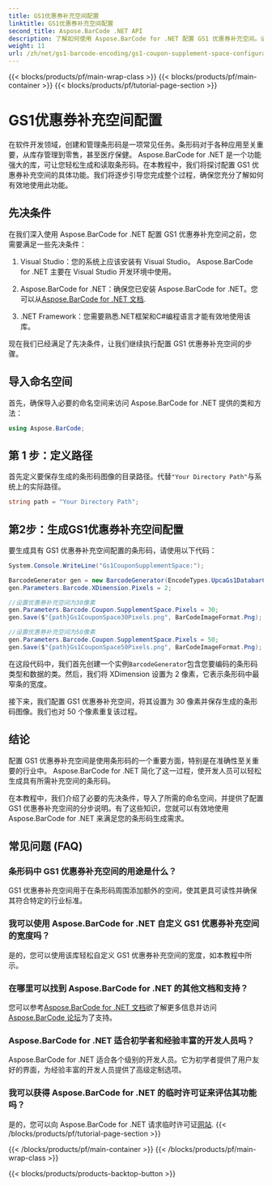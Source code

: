 ```yaml
---
title: GS1优惠券补充空间配置
linktitle: GS1优惠券补充空间配置
second_title: Aspose.BarCode .NET API
description: 了解如何使用 Aspose.BarCode for .NET 配置 GS1 优惠券补充空间。请按照我们的分步指南来掌握此功能。
weight: 11
url: /zh/net/gs1-barcode-encoding/gs1-coupon-supplement-space-configuration/
---
```


{{< blocks/products/pf/main-wrap-class >}}
{{< blocks/products/pf/main-container >}}
{{< blocks/products/pf/tutorial-page-section >}}

# GS1优惠券补充空间配置


在软件开发领域，创建和管理条形码是一项常见任务。条形码对于各种应用至关重要，从库存管理到零售，甚至医疗保健。 Aspose.BarCode for .NET 是一个功能强大的库，可让您轻松生成和读取条形码。在本教程中，我们将探讨配置 GS1 优惠券补充空间的具体功能。我们将逐步引导您完成整个过程，确保您充分了解如何有效地使用此功能。

## 先决条件

在我们深入使用 Aspose.BarCode for .NET 配置 GS1 优惠券补充空间之前，您需要满足一些先决条件：

1. Visual Studio：您的系统上应该安装有 Visual Studio。 Aspose.BarCode for .NET 主要在 Visual Studio 开发环境中使用。

2.  Aspose.BarCode for .NET：确保您已安装 Aspose.BarCode for .NET。您可以从[Aspose.BarCode for .NET 文档](https://reference.aspose.com/barcode/net/).

3. .NET Framework：您需要熟悉.NET框架和C#编程语言才能有效地使用该库。

现在我们已经满足了先决条件，让我们继续执行配置 GS1 优惠券补充空间的步骤。

## 导入命名空间

首先，确保导入必要的命名空间来访问 Aspose.BarCode for .NET 提供的类和方法：

```csharp
using Aspose.BarCode;
```

## 第 1 步：定义路径

首先定义要保存生成的条形码图像的目录路径。代替`"Your Directory Path"`与系统上的实际路径。

```csharp
string path = "Your Directory Path";
```

## 第2步：生成GS1优惠券补充空间配置

要生成具有 GS1 优惠券补充空间配置的条形码，请使用以下代码：

```csharp
System.Console.WriteLine("Gs1CouponSupplementSpace:");

BarcodeGenerator gen = new BarcodeGenerator(EncodeTypes.UpcaGs1DatabarCoupon, "123456789012(8110)ASPOSE");
gen.Parameters.Barcode.XDimension.Pixels = 2;

//设置优惠券补充空间为30像素
gen.Parameters.Barcode.Coupon.SupplementSpace.Pixels = 30;
gen.Save($"{path}Gs1CouponSpace30Pixels.png", BarCodeImageFormat.Png);

//设置优惠券补充空间为50像素
gen.Parameters.Barcode.Coupon.SupplementSpace.Pixels = 50;
gen.Save($"{path}Gs1CouponSpace50Pixels.png", BarCodeImageFormat.Png);
```

在这段代码中，我们首先创建一个实例`BarcodeGenerator`包含您要编码的条形码类型和数据的类。然后，我们将 XDimension 设置为 2 像素，它表示条形码中最窄条的宽度。 

接下来，我们配置 GS1 优惠券补充空间，将其设置为 30 像素并保存生成的条形码图像。我们也对 50 个像素重复该过程。

## 结论

配置 GS1 优惠券补充空间是使用条形码的一个重要方面，特别是在准确性至关重要的行业中。 Aspose.BarCode for .NET 简化了这一过程，使开发人员可以轻松生成具有所需补充空间的条形码。

在本教程中，我们介绍了必要的先决条件，导入了所需的命名空间，并提供了配置 GS1 优惠券补充空间的分步说明。有了这些知识，您就可以有效地使用 Aspose.BarCode for .NET 来满足您的条形码生成需求。

## 常见问题 (FAQ)

### 条形码中 GS1 优惠券补充空间的用途是什么？
GS1 优惠券补充空间用于在条形码周围添加额外的空间，使其更具可读性并确保其符合特定的行业标准。

### 我可以使用 Aspose.BarCode for .NET 自定义 GS1 优惠券补充空间的宽度吗？
是的，您可以使用该库轻松自定义 GS1 优惠券补充空间的宽度，如本教程中所示。

### 在哪里可以找到 Aspose.BarCode for .NET 的其他文档和支持？
您可以参考[Aspose.BarCode for .NET 文档](https://reference.aspose.com/barcode/net/)欲了解更多信息并访问[Aspose.BarCode 论坛](https://forum.aspose.com/c/barcode/13)为了支持。

### Aspose.BarCode for .NET 适合初学者和经验丰富的开发人员吗？
Aspose.BarCode for .NET 适合各个级别的开发人员。它为初学者提供了用户友好的界面，为经验丰富的开发人员提供了高级定制选项。

### 我可以获得 Aspose.BarCode for .NET 的临时许可证来评估其功能吗？
是的，您可以向 Aspose.BarCode for .NET 请求临时许可证[网站](https://purchase.aspose.com/temporary-license/).
{{< /blocks/products/pf/tutorial-page-section >}}

{{< /blocks/products/pf/main-container >}}
{{< /blocks/products/pf/main-wrap-class >}}

{{< blocks/products/products-backtop-button >}}
